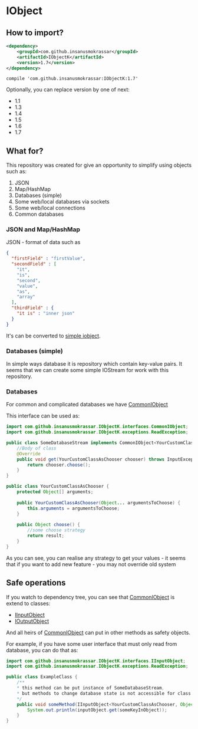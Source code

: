 # IObject

## How to import?

```xml
<dependency>
    <groupId>com.github.insanusmokrassar</groupId>
    <artifactId>IObjectK</artifactId>
    <version>1.7</version>
</dependency>
```

```
compile 'com.github.insanusmokrassar:IObjectK:1.7'
```

Optionally, you can replace version by one of next:

* 1.1
* 1.3
* 1.4
* 1.5
* 1.6
* 1.7

## What for?
This repository was created for give an opportunity to simplify using objects such as:

1. JSON
2. Map/HashMap 
3. Databases (simple)
4. Some web/local databases via sockets
5. Some web/local connections
6. Common databases

### JSON and Map/HashMap
JSON - format of data such as
```json
{
  "firstField" : "firstValue",
  "secondField" : [
    "it",
    "is",
    "second",
    "value",
    "as",
    "array"
  ],
  "thirdField" : {
    "it is" : "inner json"
  }
}
```

It's can be converted to [simple iobject](src/main/java/com/github/insanusmokrassar/iobjectk/realisations/SimpleIObject.java).

### Databases (simple)
In simple ways database it is repository which contain key-value pairs. It seems that we can create some simple IOStream for work with this repository.

### Databases
For common and complicated databases we have [CommonIObject](src/main/java/com/github/insanusmokrassar/iobjectk/interfaces/CommonIObject.java)

This interface can be used as:
```java
import com.github.insanusmokrassar.IObjectK.interfaces.CommonIObject;
import com.github.insanusmokrassar.IObjectK.exceptions.ReadException;

public class SomeDatabaseStream implements CommonIObject<YourCustomClassAsChooser, Object> {
    //Body of class
    @Override
    public void get(YourCustomClassAsChooser chooser) throws InputException{
        return chooser.choose();
    }
}

public class YourCustomClassAsChooser {
    protected Object[] arguments;
    
    public YourCustomClassAsChooser(Object... argumentsToChoose) {
        this.arguments = argumentsToChoose;
    }
    
    public Object choose() {
        //some choose strategy
        return result;
    }
}
```

As you can see, you can realise any strategy to get your values - it seems that if you want to add new feature - you may not override old system

## Safe operations
If you watch to dependency tree, you can see that [CommonIObject](src/main/java/com/github/insanusmokrassar/iobjectk/interfaces/CommonIObject.java) is extend to classes:

* [IInputObject](src/main/java/com/github/insanusmokrassar/iobjectk/interfaces/IInputObject.java)
* [IOutputObject](src/main/java/com/github/insanusmokrassar/iobjectk/interfaces/IOutputObject.java)

And all heirs of [CommonIObject](src/main/java/com/github/insanusmokrassar/iobjectk/interfaces/CommonIObject.java) can put in other methods as safety objects.

For example, if you have some user interface that must only read from database, you can do that as:
```java
import com.github.insanusmokrassar.IObjectK.interfaces.IInputObject;
import com.github.insanusmokrassar.IObjectK.exceptions.ReadException;

public class ExampleClass {
    /**
    * this method can be put instance of SomeDatabaseStream, 
    * but methods to change database state is not accessible for class
    */
    public void someMethod(IInputObject<YourCustomClassAsChooser, Object> inputObject) {
        System.out.println(inputObject.get(someKeyInObject));
    }
}
```
